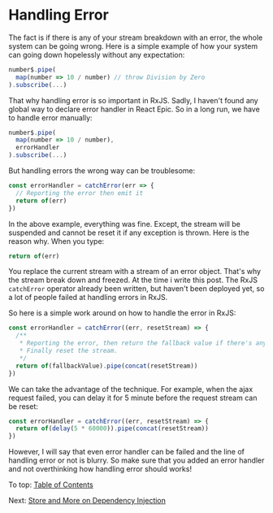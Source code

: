 # Handling Error

The fact is if there is any of your stream breakdown with an error, the whole system can be going wrong. Here is a simple example of how your system can going down hopelessly without any expectation:

```jsx
number$.pipe(
  map(number => 10 / number) // throw Division by Zero
).subscribe(...)
```

That why handling error is so important in RxJS. Sadly, I haven't found any global way to declare error handler in React Epic. So in a long run, we have to handle error manually:

```jsx
number$.pipe(
  map(number => 10 / number),
  errorHandler
).subscribe(...)
```

But handling errors the wrong way can be troublesome:

```jsx
const errorHandler = catchError(err => {
  // Reporting the error then emit it
  return of(err)
})
```

In the above example, everything was fine. Except, the stream will be suspended and cannot be reset it if any exception is thrown. Here is the reason why. When you type:

```jsx
return of(err)
```

You replace the current stream with a stream of an error object. That's why the stream break down and freezed. At the time i write this post. The RxJS `catchError` operator already been written, but haven't been deployed yet, so a lot of people failed at handling errors in RxJS.

So here is a simple work around on how to handle the error in RxJS:

```jsx
const errorHandler = catchError((err, resetStream) => {
  /**
   * Reporting the error, then return the fallback value if there's any.
   * Finally reset the stream.
   */
  return of(fallbackValue).pipe(concat(resetStream))
})
```

We can take the advantage of the technique. For example, when the ajax request failed, you can delay it for 5 minute before the request stream can be reset:

```jsx
const errorHandler = catchError((err, resetStream) => {
  return of(delay(5 * 60000)).pipe(concat(resetStream))
})
```

However, I will say that even error handler can be failed and the line of handling error or not is blurry. So make sure that you added an error handler and not overthinking how handling error should works!

To top: [Table of Contents](Wiki.md)

Next: [Store and More on Dependency Injection](StoreAndDI.md)
